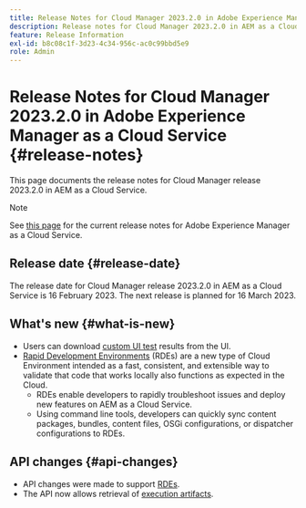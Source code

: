 ```yaml
---
title: Release Notes for Cloud Manager 2023.2.0 in Adobe Experience Manager as a Cloud Service
description: Release notes for Cloud Manager 2023.2.0 in AEM as a Cloud Service.
feature: Release Information
exl-id: b8c08c1f-3d23-4c34-956c-ac0c99bbd5e9
role: Admin
---
```

# Release Notes for Cloud Manager 2023.2.0 in Adobe Experience Manager as a Cloud Service {#release-notes}

This page documents the release notes for Cloud Manager release 2023.2.0 in AEM as a Cloud Service.

>[!NOTE]
>
>See [this page](/help/release-notes/release-notes-cloud/release-notes-current.md) for the current release notes for Adobe Experience Manager as a Cloud Service.

## Release date {#release-date}

The release date for Cloud Manager release 2023.2.0 in AEM as a Cloud Service is 16 February 2023. The next release is planned for 16 March 2023.

## What's new {#what-is-new}

* Users can download [custom UI test](/help/implementing/cloud-manager/ui-testing.md) results from the UI.
* [Rapid Development Environments](/help/implementing/developing/introduction/rapid-development-environments.md) (RDEs) are a new type of Cloud Environment intended as a fast, consistent, and extensible way to validate that code that works locally also functions as expected in the Cloud.
  * RDEs enable developers to rapidly troubleshoot issues and deploy new features on AEM as a Cloud Service.
  * Using command line tools, developers can quickly sync content packages, bundles, content files, OSGi configurations, or dispatcher configurations to RDEs.

## API changes {#api-changes}

* API changes were made to support [RDEs](https://developer.adobe.com/experience-cloud/cloud-manager/reference/api/#tag/Rapid-Development-Environments).
* The API now allows retrieval of [execution artifacts](https://developer.adobe.com/experience-cloud/cloud-manager/reference/api/#tag/Execution-Artifacts).
